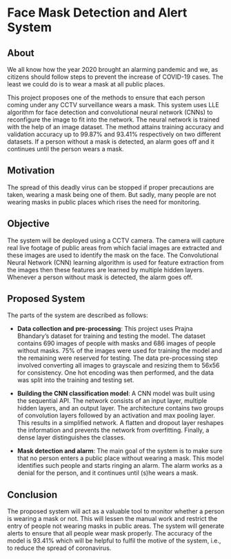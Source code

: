 # Face Mask Detection and Alert System
## About

We all know how the year 2020 brought an alarming pandemic and we, as citizens should follow steps to prevent the increase of COVID-19 cases. The least we could do is to wear a mask at all public places. 

This project proposes one of the methods to ensure that each person coming under any CCTV surveillance wears a mask. This system uses LLE algorithm for face detection and convolutional neural network (CNNs) to reconfigure the image to fit into the network. The neural network is trained with the help of an image dataset. The method attains training accuracy and validation accuracy up to 99.87% and 93.41% respectively on two different datasets. If a person without a mask is detected, an alarm goes off and it continues until the person wears a mask.

## Motivation

The spread of this deadly virus can be stopped if proper precautions are taken, wearing a mask being one of them. But sadly, many people are not wearing masks in public places which rises the need for monitoring.

## Objective

The system will be deployed using a CCTV camera. The camera will capture real live footage of public areas from which facial images are extracted and these images are used to identify the mask on the face. The Convolutional Neural Network (CNN) learning algorithm is used for feature extraction from the images then these features are learned by multiple hidden layers. Whenever a person without mask is detected, the alarm goes off.

## Proposed System

The parts of the system are described as follows:

- **Data collection and pre-processing**: 
This project uses Prajna Bhandary’s dataset for training and testing the model. The dataset contains 690 images of people with masks and 686 images of people without masks. 75% of the images were used for training the model and the remaining were reserved for testing.
The data pre-processing step involved converting all images to grayscale and resizing them to 56x56 for consistency. One hot encoding was then performed, and the data was split into the training and testing set.

- **Building the CNN classification model**:
A CNN model was built using the sequential API. The network consists of an input layer, multiple hidden layers, and an output layer. The architecture contains two groups of convolution layers followed by an activation and max pooling layer. This results in a simplified network. A flatten and dropout layer reshapes the information and prevents the network from overfitting. Finally, a dense layer distinguishes the classes.

- **Mask detection and alarm**: 
The main goal of the system is to make sure that no person enters a public place without wearing a mask. This model identifies such people and starts ringing an alarm. The alarm works as a denial for the person, and it continues until (s)he wears a mask.

## Conclusion

The proposed system will act as a valuable tool to monitor whether a person is wearing a mask or not. This will lessen the manual work and restrict the entry of people not wearing masks in public areas. The system will generate alerts to ensure that all people wear mask properly. The accuracy of the model is 93.41% which will be helpful to fulfil the motive of the system, i.e., to reduce the spread of coronavirus.
